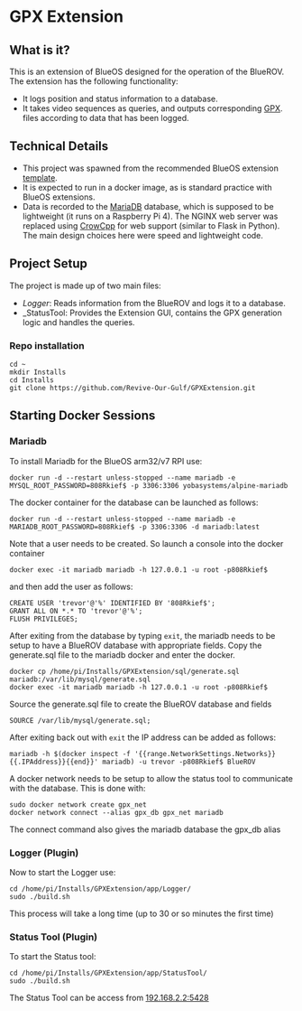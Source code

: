 # GPX Extension #

## What is it? ##

This is an extension of BlueOS designed for the operation of the BlueROV. The extension has the following functionality:

* It logs position and status information to a database.
* It takes video sequences as queries, and outputs corresponding [GPX](https://wiki.openstreetmap.org/wiki/GPX#:~:text=GPX%2C%20or%20GPS%20exchange%20format,and%20convert%20to%20other%20forms). files according to data that has been logged.

## Technical Details ##

* This project was spawned from the recommended BlueOS extension [template](https://github.com/BlueOS-community/blueos-extension-template).
* It is expected to run in a docker image, as is standard practice with BlueOS extensions. 
* Data is recorded to the [MariaDB](https://mariadb.org/) database, which is supposed to be lightweight (it runs on a Raspberry Pi 4).
The NGINX web server was replaced using [CrowCpp](https://crowcpp.org/master/) for web support (similar to Flask in Python). The main design choices here were speed and lightweight code.

## Project Setup ##

The project is made up of two main files:

* _Logger_: Reads information from the BlueROV and logs it to a database.
* _StatusTool: Provides the Extension GUI, contains the GPX generation logic and handles the queries.

### Repo installation
```
cd ~
mkdir Installs
cd Installs
git clone https://github.com/Revive-Our-Gulf/GPXExtension.git
```

## Starting Docker Sessions ##

### Mariadb ##

To install Mariadb for the BlueOS arm32/v7 RPI use:
```
docker run -d --restart unless-stopped --name mariadb -e MYSQL_ROOT_PASSWORD=808Rkief$ -p 3306:3306 yobasystems/alpine-mariadb
```
The docker container for the database can be launched as follows:

```docker run -d --restart unless-stopped --name mariadb -e MARIADB_ROOT_PASSWORD=808Rkief$ -p 3306:3306 -d mariadb:latest```

Note that a user needs to be created. So launch a console into the docker container

```docker exec -it mariadb mariadb -h 127.0.0.1 -u root -p808Rkief$```

and then add the user as follows:

```
CREATE USER 'trevor'@'%' IDENTIFIED BY '808Rkief$';
GRANT ALL ON *.* TO 'trevor'@'%';
FLUSH PRIVILEGES;
```

After exiting from the database by typing `exit`, the mariadb needs to be setup to have a BlueROV database with appropriate fields.
Copy the generate.sql file to the mariadb docker and enter the docker.
```
docker cp /home/pi/Installs/GPXExtension/sql/generate.sql mariadb:/var/lib/mysql/generate.sql
docker exec -it mariadb mariadb -h 127.0.0.1 -u root -p808Rkief$
```
Source the generate.sql file to create the BlueROV database and fields
```
SOURCE /var/lib/mysql/generate.sql;
```
After exiting back out with `exit` the IP address can be added as follows:
```
mariadb -h $(docker inspect -f '{{range.NetworkSettings.Networks}}{{.IPAddress}}{{end}}' mariadb) -u trevor -p808Rkief$ BlueROV
```

A docker network needs to be setup to allow the status tool to communicate with the database. This is done with:
```
sudo docker network create gpx_net
docker network connect --alias gpx_db gpx_net mariadb
```
The connect command also gives the mariadb database the gpx_db alias

### Logger (Plugin) ###
Now to start the Logger use:
```
cd /home/pi/Installs/GPXExtension/app/Logger/
sudo ./build.sh
```
This process will take a long time (up to 30 or so minutes the first time)

### Status Tool (Plugin) ###
To start the Status tool:
```
cd /home/pi/Installs/GPXExtension/app/StatusTool/
sudo ./build.sh
```

The Status Tool can be access from [192.168.2.2:5428](http://192.168.2.2:5428)
